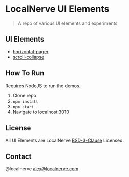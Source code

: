 # LocalNerve UI Elements

> A repo of various UI elements and experiments

## UI Elements
 * [horizontal-pager](/src/horizontal-pager)
 * [scroll-collapse](/src/scroll-collapse)

## How To Run
Requires NodeJS to run the demos.
  1. Clone repo
  2. `npm install`
  3. `npm start`
  4. Navigate to localhost:3010

## License
All UI Elements are LocalNerve [BSD-3-Clause](LICENSE.md) Licensed.

## Contact
@localnerve
alex@localnerve.com
